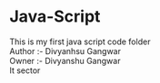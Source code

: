 # Java-Script
This is my first java script code folder
<br>
Author :- Divyanhsu Gangwar <br>
Owner :- Divyanshu Gangwar
<br>
It sector